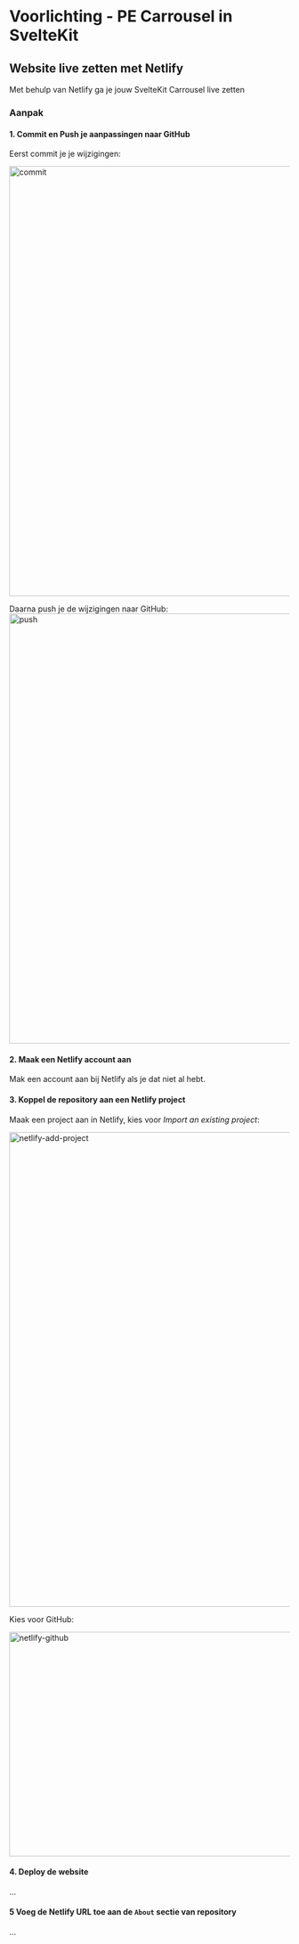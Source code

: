 # Voorlichting - PE Carrousel in SvelteKit

## Website live zetten met Netlify

Met behulp van Netlify ga je jouw SvelteKit Carrousel live zetten

### Aanpak

#### 1. Commit en Push je aanpassingen naar GitHub
Eerst commit je je wijzigingen:

<img width="1072" height="772" alt="commit" src="https://github.com/user-attachments/assets/b8636d25-2e69-460f-8ef9-6a9b344ecfc2" />

Daarna push je de wijzigingen naar GitHub:
<img width="1072" height="772" alt="push" src="https://github.com/user-attachments/assets/282989f4-fef4-4f51-ab4d-62ce5c3e920f" />


#### 2. Maak een Netlify account aan
Mak een account aan bij Netlify als je dat niet al hebt.

#### 3. Koppel de repository aan een Netlify project
Maak een project aan in Netlify, kies voor _Import an existing project_:

<img width="1713" height="852" alt="netlify-add-project" src="https://github.com/user-attachments/assets/bdf174fe-2449-4761-8eaf-ca920e88ff7b" />

Kies voor GitHub:

<img width="978" height="403" alt="netlify-github" src="https://github.com/user-attachments/assets/3652acd2-89e2-498c-bc37-5e4a6dbd4444" />






#### 4. Deploy de website
...

#### 5 Voeg de Netlify URL toe aan de `About` sectie van repository
...
